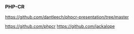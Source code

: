 ### PHP-CR

https://github.com/dantleech/phpcr-presentation/tree/master

https://github.com/phpcr
https://github.com/jackalope
